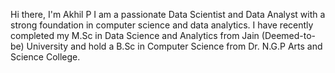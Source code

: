 Hi there, I'm Akhil P 
I am a passionate Data Scientist and Data Analyst with a strong foundation in computer science and data analytics. I have recently completed my M.Sc in Data Science and Analytics from Jain (Deemed-to-be) University and hold a B.Sc in Computer Science from Dr. N.G.P Arts and Science College.
